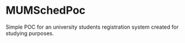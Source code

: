 # MUMSchedPoc

Simple POC for an university students registration system created for studying purposes.
